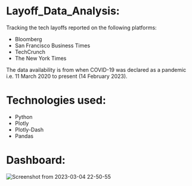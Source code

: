 # Layoff_Data_Analysis:
Tracking the tech layoffs reported on the following platforms:

* Bloomberg
* San Francisco Business Times
* TechCrunch
* The New York Times

The data availability is from when COVID-19 was declared as a pandemic i.e. 11 March 2020 to present (14 February 2023).


# Technologies used:
* Python
* Plotly
* Plotly-Dash
* Pandas

# Dashboard:
![Screenshot from 2023-03-04 22-50-55](https://user-images.githubusercontent.com/60137742/222921485-3957a596-2e87-4d60-840f-a024d4d9fb27.png)
